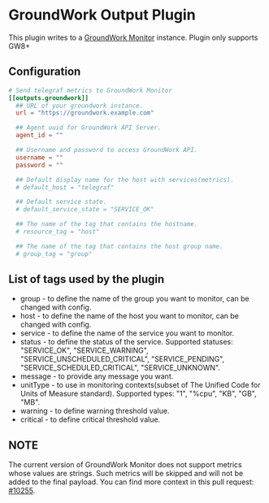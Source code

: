 # GroundWork Output Plugin

This plugin writes to a [GroundWork Monitor][1] instance. Plugin only supports
GW8+

[1]: https://www.gwos.com/product/groundwork-monitor/

## Configuration

```toml
# Send telegraf metrics to GroundWork Monitor
[[outputs.groundwork]]
  ## URL of your groundwork instance.
  url = "https://groundwork.example.com"

  ## Agent uuid for GroundWork API Server.
  agent_id = ""

  ## Username and password to access GroundWork API.
  username = ""
  password = ""

  ## Default display name for the host with services(metrics).
  # default_host = "telegraf"

  ## Default service state.
  # default_service_state = "SERVICE_OK"

  ## The name of the tag that contains the hostname.
  # resource_tag = "host"

  ## The name of the tag that contains the host group name.
  # group_tag = "group"
```

## List of tags used by the plugin

* group - to define the name of the group you want to monitor, can be changed
  with config.
* host - to define the name of the host you want to monitor, can be changed with
  config.
* service - to define the name of the service you want to monitor.
* status - to define the status of the service. Supported statuses:
  "SERVICE_OK", "SERVICE_WARNING", "SERVICE_UNSCHEDULED_CRITICAL",
  "SERVICE_PENDING", "SERVICE_SCHEDULED_CRITICAL", "SERVICE_UNKNOWN".
* message - to provide any message you want.
* unitType - to use in monitoring contexts(subset of The Unified Code for Units
  of Measure standard). Supported types: "1", "%cpu", "KB", "GB", "MB".
* warning - to define warning threshold value.
* critical - to define critical threshold value.

## NOTE

The current version of GroundWork Monitor does not support metrics whose values
are strings. Such metrics will be skipped and will not be added to the final
payload. You can find more context in this pull request: [#10255][].

[#10255]: https://github.com/influxdata/telegraf/pull/10255
